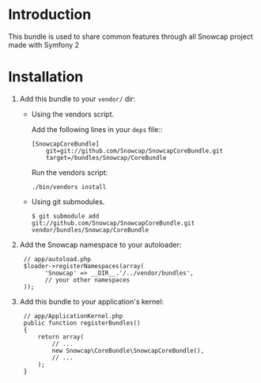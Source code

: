 Introduction
============

This bundle is used to share common features through all Snowcap project made with Symfony 2

Installation
============

  1. Add this bundle to your ``vendor/`` dir:
      * Using the vendors script.

        Add the following lines in your ``deps`` file::

            [SnowcapCoreBundle]
                git=git://github.com/Snowcap/SnowcapCoreBundle.git
                target=/bundles/Snowcap/CoreBundle
            
        Run the vendors script:

            ./bin/vendors install

      * Using git submodules.

            $ git submodule add git://github.com/Snowcap/SnowcapCoreBundle.git vendor/bundles/Snowcap/CoreBundle

  2. Add the Snowcap namespace to your autoloader:

          // app/autoload.php
          $loader->registerNamespaces(array(
                'Snowcap' => __DIR__.'/../vendor/bundles',
                // your other namespaces
          ));

  3. Add this bundle to your application's kernel:

          // app/ApplicationKernel.php
          public function registerBundles()
          {
              return array(
                  // ...
                  new Snowcap\CoreBundle\SnowcapCoreBundle(),
                  // ...
              );
          }
          
 